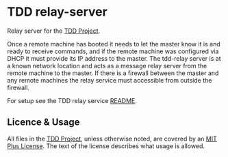 # TDD relay-server

Relay server for the [TDD Project](https://github.com/glevand/tdd-project).

Once a remote machine has booted it needs to let the master know it is and ready 
to receive commands, and if the remote machine was configured via DHCP it must 
provide its IP address to the master.  The tdd-relay server is at a known 
network location and acts as a message relay server from the remote machine to 
the master.  If there is a firewall between the master and any remote machines 
the relay service must accessible from outside the firewall.

For setup see the TDD relay service
[README](https://github.com/glevand/tdd--docker/blob/master/tdd-relay/README.md).

## Licence & Usage

All files in the [TDD Project](https://github.com/glevand/tdd-project), unless
otherwise noted, are covered by an
[MIT Plus License](https://github.com/glevand/tdd--script-lib/blob/master/mit-plus-license.txt).
The text of the license describes what usage is allowed.
